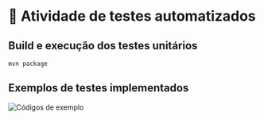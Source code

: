 # 🧮 Atividade de testes automatizados

## Build e execução dos testes unitários

```
mvn package
```

## Exemplos de testes implementados

<img src="" alt="Códigos de exemplo" />
